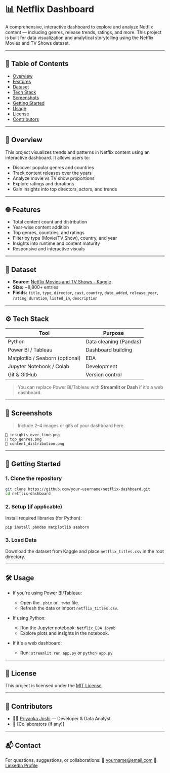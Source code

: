 

# 📊 Netflix Dashboard

A comprehensive, interactive dashboard to explore and analyze Netflix content — including genres, release trends, ratings, and more. This project is built for data visualization and analytical storytelling using the Netflix Movies and TV Shows dataset.

---

## 🧾 Table of Contents

* [Overview](#-overview)
* [Features](#-features)
* [Dataset](#-dataset)
* [Tech Stack](#-tech-stack)
* [Screenshots](#-screenshots)
* [Getting Started](#-getting-started)
* [Usage](#-usage)
* [License](#-license)
* [Contributors](#-contributors)

---

## 📌 Overview

This project visualizes trends and patterns in Netflix content using an interactive dashboard. It allows users to:

* Discover popular genres and countries
* Track content releases over the years
* Analyze movie vs TV show proportions
* Explore ratings and durations
* Gain insights into top directors, actors, and trends

---

## 🌐 Features

* Total content count and distribution
* Year-wise content addition
* Top genres, countries, and ratings
* Filter by type (Movie/TV Show), country, and year
* Insights into runtime and content maturity
* Responsive and interactive visuals

---

## 📂 Dataset

* **Source:** [Netflix Movies and TV Shows - Kaggle](https://www.kaggle.com/datasets/shivamb/netflix-shows)
* **Size:** \~8,800+ entries
* **Fields:** `title`, `type`, `director`, `cast`, `country`, `date_added`, `release_year`, `rating`, `duration`, `listed_in`, `description`

---

## ⚙️ Tech Stack

| Tool                            | Purpose                |
| ------------------------------- | ---------------------- |
| Python                          | Data cleaning (Pandas) |
| Power BI / Tableau              | Dashboard building     |
| Matplotlib / Seaborn (optional) | EDA                    |
| Jupyter Notebook / Colab        | Development            |
| Git & GitHub                    | Version control        |

> You can replace Power BI/Tableau with **Streamlit or Dash** if it's a web dashboard.

---

## 📸 Screenshots

> Include 2–4 images or gifs of your dashboard here.

```
📍 insights_over_time.png  
📍 top_genres.png  
📍 content_distribution.png  
```

---

## 🚀 Getting Started

### 1. Clone the repository

```bash
git clone https://github.com/your-username/netflix-dashboard.git
cd netflix-dashboard
```

### 2. Setup (if applicable)

Install required libraries (for Python):

```bash
pip install pandas matplotlib seaborn
```

### 3. Load Data

Download the dataset from Kaggle and place `netflix_titles.csv` in the root directory.

---

## 🛠️ Usage

* If you're using Power BI/Tableau:

  * Open the `.pbix` or `.twbx` file.
  * Refresh the data or import `netflix_titles.csv`.
* If using Python:

  * Run the Jupyter notebook: `Netflix_EDA.ipynb`
  * Explore plots and insights in the notebook.
* If it's a web dashboard:

  * Run: `streamlit run app.py` or `python app.py`

---

## 📄 License

This project is licensed under the [MIT License](LICENSE).

---

## 🤝 Contributors

* 👩‍💻 [Priyanka Joshi](https://github.com/Priyanka12joshi/Neflix_dashbord/) — Developer & Data Analyst
* 🤝 \[Collaborators (if any)]

---

## 📬 Contact

For questions, suggestions, or collaborations:
📧 [yourname@email.com](priyankajoshi2300@gmail.com)
🔗 [LinkedIn Profile](linkedin.com/in/priyanka-joshi450643247/)


